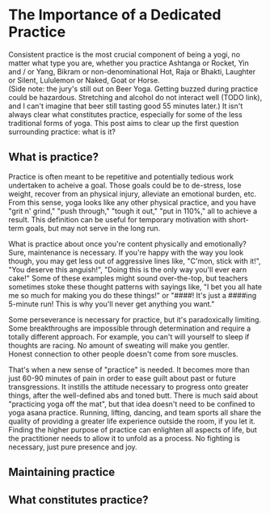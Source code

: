 The Importance of a Dedicated Practice
======================================

Consistent practice is the most crucial component of being a yogi, no matter what type you are, 
whether you practice Ashtanga or Rocket, Yin and / or Yang, Bikram or 
non-denominational Hot, Raja
or Bhakti, Laughter or Silent, Lululemon or Naked, Goat or Horse.  
(Side note: the jury's still out on Beer Yoga.  Getting buzzed during practice 
could be hazardous.  Stretching and alcohol do not interact well (TODO link), 
and I can't imagine that beer still tasting good 55 minutes later.)
It isn't always clear what constitutes practice, especially for some of the
less traditional forms of yoga.  This post aims to clear up the first question
surrounding practice: what is it?

What is practice?
-----------------
Practice is often meant to be repetitive and potentially tedious
work undertaken to acheive a goal.  Those goals could be to de-stress, lose
weight, recover from an physical injury, alleviate an emotional burden, etc.
From this sense, yoga looks like any other physical practice, and
you have "grit n' grind," "push through," "tough it out," "put in 110%,"
all to achieve a result.  This definition can be useful for temporary motivation
with short-term goals, but may not serve in the long run.

What is practice about once you're content physically and emotionally?  Sure,
maintenance is necessary.  If you're happy with the way you look though,
you may get less out of aggressive lines like, "C'mon, stick with 
it!", "You deserve this anguish!", "Doing this is the only way you'll ever earn
cake!"  Some of these examples might sound over-the-top, but teachers sometimes
stoke these thought patterns with sayings like, "I bet you all hate me so 
much for making you do these things!" or "####! It's just a ####ing 5-minute 
run!  This is why you'll never get anything you want."

Some perseverance is necessary for practice, but it's paradoxically 
limiting.  Some breakthroughs are impossible through determination and 
require a totally different approach.  For example, you can't will yourself to 
sleep if thoughts are racing.  No amount of sweating will make you gentler.  
Honest connection to other people doesn't come from sore muscles.

That's when a new sense of "practice" is needed.  It becomes more than 
just 60-90 minutes of pain in order to ease guilt about past or future 
transgressions. 
It instills the attitude necessary to progress onto greater things, after the 
well-defined abs and toned butt.  There is much said about "practicing yoga 
off the mat", but that idea doesn't need to be confined to yoga asana practice.
Running, lifting, dancing, and team sports all share the quality of providing
a greater life experience outside the room, if you let it.
Finding the higher purpose of practice can enlighten all aspects of life, but
the practitioner needs to allow it to unfold as a process.  No fighting is
necessary, just pure presence and joy.

Maintaining practice
--------------------

What constitutes practice?
--------------------------
